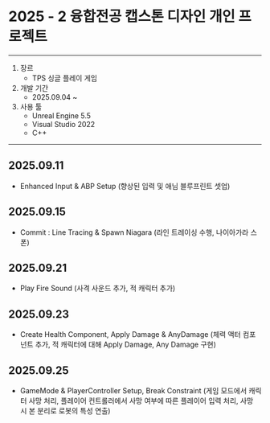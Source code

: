 # 2025 - 2 융합전공 캡스톤 디자인 개인 프로젝트

---

1. 장르
   - TPS 싱글 플레이 게임
2. 개발 기간
   - 2025.09.04 ~
3. 사용 툴
   - Unreal Engine 5.5
   - Visual Studio 2022
   - C++

---
## 2025.09.11
- Enhanced Input & ABP Setup (향상된 입력 및 애님 블루프린트 셋업)

## 2025.09.15
- Commit : Line Tracing & Spawn Niagara (라인 트레이싱 수행, 나이아가라 스폰)

## 2025.09.21
- Play Fire Sound (사격 사운드 추가, 적 캐릭터 추가)

## 2025.09.23
- Create Health Component, Apply Damage & AnyDamage (체력 액터 컴포넌트 추가, 적 캐릭터에 대해 Apply Damage, Any Damage 구현)

## 2025.09.25
- GameMode & PlayerController Setup, Break Constraint (게임 모드에서 캐릭터 사망 처리, 플레이어 컨트롤러에서 사망 여부에 따른 플레이어 입력 처리, 사망 시 본 분리로 로봇의 특성 연출)
